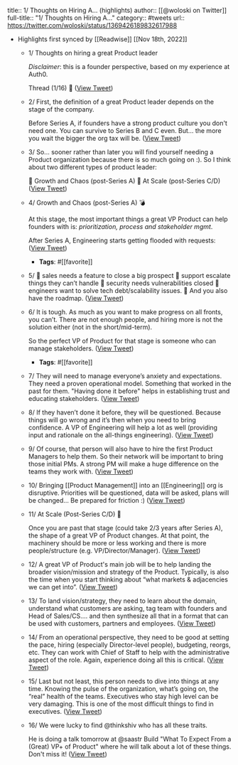 title:: 1/ Thoughts on Hiring A... (highlights)
author:: [[@woloski on Twitter]]
full-title:: "1/ Thoughts on Hiring A..."
category:: #tweets
url:: https://twitter.com/woloski/status/1369426189832617988

- Highlights first synced by [[Readwise]] [[Nov 18th, 2022]]
	- 1/ Thoughts on hiring a great Product leader
	  
	  *Disclaimer*: this is a founder perspective, based on my experience at Auth0.
	  
	  Thread (1/16) 🧵 ([View Tweet](https://twitter.com/woloski/status/1369426189832617988))
	- 2/ First, the definition of a great Product leader depends on the stage of the company. 
	  
	  Before Series A, if founders have a strong product culture you don't need one. You can survive to Series B and C even. But... the more you wait the bigger the org tax will be. ([View Tweet](https://twitter.com/woloski/status/1369426190679834633))
	- 3/ So... sooner rather than later you will find yourself needing a Product organization because there is so much going on :). So I think about two different types of product leader:
	  
	  🔹 Growth and Chaos (post-Series A)
	  🔹 At Scale (post-Series C/D) ([View Tweet](https://twitter.com/woloski/status/1369426191942352902))
	- 4/ Growth and Chaos (post-Series A) 💣
	  
	  At this stage, the most important things a great VP Product can help founders with is: *prioritization, process and stakeholder mgmt*. 
	  
	  After Series A, Engineering starts getting flooded with requests: ([View Tweet](https://twitter.com/woloski/status/1369426193188020235))
		- **Tags**: #[[favorite]]
	- 5/ 🔹 sales needs a feature to close a big prospect
	  🔹 support escalate things they can’t handle
	  🔹 security needs vulnerabilities closed
	  🔹 engineers want to solve tech debt/scalability issues.
	  🔹 And you also have the roadmap. ([View Tweet](https://twitter.com/woloski/status/1369426194563801089))
	- 6/ It is tough. As much as you want to make progress on all fronts, you can’t. There are not enough people, and hiring more is not the solution either (not in the short/mid-term).
	  
	  So the perfect VP of Product for that stage is someone who can manage stakeholders. ([View Tweet](https://twitter.com/woloski/status/1369426195595550723))
		- **Tags**: #[[favorite]]
	- 7/ They will need to manage everyone’s anxiety and expectations. They need a proven operational model. Something that worked in the past for them. "Having done it before" helps in establishing trust and educating stakeholders. ([View Tweet](https://twitter.com/woloski/status/1369426196606423047))
	- 8/ If they haven’t done it before, they will be questioned. Because things will go wrong and it’s then when you need to bring confidence.
	  A VP of Engineering will help a lot as well (providing input and rationale on the all-things engineering). ([View Tweet](https://twitter.com/woloski/status/1369426197919174656))
	- 9/ Of course, that person will also have to hire the first Product Managers to help them. So their network will be important to bring those initial PMs. A strong PM will make a huge difference on the teams they work with. ([View Tweet](https://twitter.com/woloski/status/1369426199131414536))
	- 10/ Bringing [[Product Management]] into an [[Engineering]] org is disruptive. Priorities will be questioned, data will be asked, plans will be changed… Be prepared for friction :) ([View Tweet](https://twitter.com/woloski/status/1369426200402272260))
	- 11/ At Scale (Post-Series C/D) 🚀
	  
	  Once you are past that stage (could take 2/3 years after Series A), the shape of a great VP of Product changes. At that point, the machinery should be more or less working and there is more people/structure (e.g. VP/Director/Manager). ([View Tweet](https://twitter.com/woloski/status/1369426201379495947))
	- 12/ A great VP of Product's main job will be to help landing the broader vision/mission and strategy of the Product. Typically, is also the time when you start thinking about “what markets & adjacencies we can get into”. ([View Tweet](https://twitter.com/woloski/status/1369426202423869441))
	- 13/ To land vision/strategy, they need to learn about the domain, understand what customers are asking, tag team with founders and Head of Sales/CS.... and then synthesize all that in a format that can be used with customers, partners and employees. ([View Tweet](https://twitter.com/woloski/status/1369426203615109123))
	- 14/ From an operational perspective, they need to be good at setting the pace, hiring (especially Director-level people), budgeting, reorgs, etc. They can work with Chief of Staff to help with the administrative aspect of the role. Again, experience doing all this is critical. ([View Tweet](https://twitter.com/woloski/status/1369426204600786951))
	- 15/ Last but not least, this person needs to dive into things at any time. Knowing the pulse of the organization, what’s going on, the “real” health of the teams. Executives who stay high level can be very damaging. This is one of the most difficult things to find in executives. ([View Tweet](https://twitter.com/woloski/status/1369426205838094346))
	- 16/ We were lucky to find @thinkshiv who has all these traits.
	  
	  He is doing a talk tomorrow at @saastr Build "What To Expect From a (Great) VP+ of Product" where he will talk about a lot of these things. Don't miss it! ([View Tweet](https://twitter.com/woloski/status/1369426206907596800))